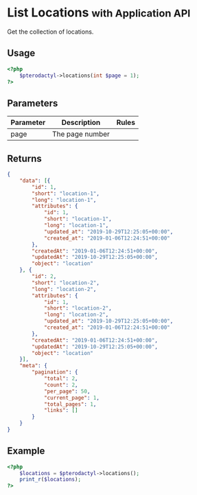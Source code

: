 # List Locations <small>with Application API</small>
Get the collection of locations.

## Usage
``` php
<?php
	$pterodactyl->locations(int $page = 1);
?>
```

## Parameters

| Parameter | Description | Rules |
| - | - | - |
| page | The page number | |

## Returns

``` json
{
	"data": [{
		"id": 1,
		"short": "location-1",
		"long": "location-1",
		"attributes": {
			"id": 1,
			"short": "location-1",
			"long": "location-1",
			"updated_at": "2019-10-29T12:25:05+00:00",
			"created_at": "2019-01-06T12:24:51+00:00"
		},
		"createdAt": "2019-01-06T12:24:51+00:00",
		"updatedAt": "2019-10-29T12:25:05+00:00",
		"object": "location"
	}, {
		"id": 2,
		"short": "location-2",
		"long": "location-2",
		"attributes": {
			"id": 1,
			"short": "location-2",
			"long": "location-2",
			"updated_at": "2019-10-29T12:25:05+00:00",
			"created_at": "2019-01-06T12:24:51+00:00"
		},
		"createdAt": "2019-01-06T12:24:51+00:00",
		"updatedAt": "2019-10-29T12:25:05+00:00",
		"object": "location"
	}],
	"meta": {
		"pagination": {
			"total": 2,
			"count": 2,
			"per_page": 50,
			"current_page": 1,
			"total_pages": 1,
			"links": []
		}
	}
}
```

## Example

``` php
<?php
	$locations = $pterodactyl->locations();
	print_r($locations);
?>
```